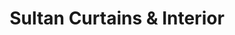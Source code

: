 ---
title: "Sultan Curtains & Interior"
url: /karachi/sultan-curtains-und-interior-1-a-hassan-apartments-ext-sir-shah-muhammad-suleman-rd-block-13-a-gulshan-e-iqbal-karachi-sindh-75300-pakistan/
shop: Raumausstattung
---